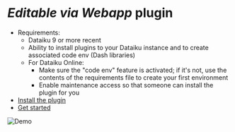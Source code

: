 # _Editable via Webapp_ plugin

* Requirements:
  * Dataiku 9 or more recent
  * Ability to install plugins to your Dataiku instance and to create associated code env (Dash libraries)
  * For Dataiku Online:
    * Make sure the "code env" feature is activated; if it's not, use the contents of the requirements file to create your first environment
    * Enable maintenance access so that someone can install the plugin for you
* [Install the plugin](install-plugin)
* [Get started](get-started)

![Demo](webapp-data-demo.gif)
